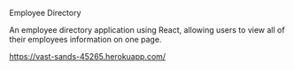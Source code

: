 Employee Directory 

An employee directory application using React, allowing users to view all of their employees information on one page.

https://vast-sands-45265.herokuapp.com/
 
